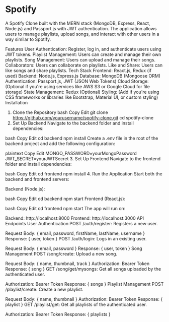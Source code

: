 # Spotify

A Spotify Clone built with the MERN stack (MongoDB, Express, React, Node.js) and Passport.js with JWT authentication. The application allows users to manage playlists, upload songs, and interact with other users in a way similar to Spotify.

Features
User Authentication: Register, log in, and authenticate users using JWT tokens.
Playlist Management: Users can create and manage their own playlists.
Song Management: Users can upload and manage their songs.
Collaborators: Users can collaborate on playlists.
Like and Share: Users can like songs and share playlists.
Tech Stack
Frontend: React.js, Redux (if used)
Backend: Node.js, Express.js
Database: MongoDB (Mongoose ORM)
Authentication: Passport.js, JWT (JSON Web Tokens)
Cloud Storage: (Optional if you're using services like AWS S3 or Google Cloud for file storage)
State Management: Redux (Optional)
Styling: (Add if you're using CSS frameworks or libraries like Bootstrap, Material UI, or custom styling)
Installation
1. Clone the Repository
bash
Copy
Edit
git clone https://github.com/yourusername/spotify-clone.git
cd spotify-clone
2. Set Up Backend
Navigate to the backend folder and install dependencies:

bash
Copy
Edit
cd backend
npm install
Create a .env file in the root of the backend project and add the following configuration:

plaintext
Copy
Edit
MONGO_PASSWORD=yourMongoPassword
JWT_SECRET=yourJWTSecret
3. Set Up Frontend
Navigate to the frontend folder and install dependencies:

bash
Copy
Edit
cd frontend
npm install
4. Run the Application
Start both the backend and frontend servers:

Backend (Node.js):

bash
Copy
Edit
cd backend
npm start
Frontend (React.js):

bash
Copy
Edit
cd frontend
npm start
The app will run on:

Backend: http://localhost:8000
Frontend: http://localhost:3000
API Endpoints
User Authentication
POST /auth/register: Registers a new user.

Request Body: { email, password, firstName, lastName, username }
Response: { user, token }
POST /auth/login: Logs in an existing user.

Request Body: { email, password }
Response: { user, token }
Song Management
POST /song/create: Upload a new song.

Request Body: { name, thumbnail, track }
Authorization: Bearer Token
Response: { song }
GET /song/get/mysongs: Get all songs uploaded by the authenticated user.

Authorization: Bearer Token
Response: { songs }
Playlist Management
POST /playlist/create: Create a new playlist.

Request Body: { name, thumbnail }
Authorization: Bearer Token
Response: { playlist }
GET /playlist/get: Get all playlists of the authenticated user.

Authorization: Bearer Token
Response: { playlists }
